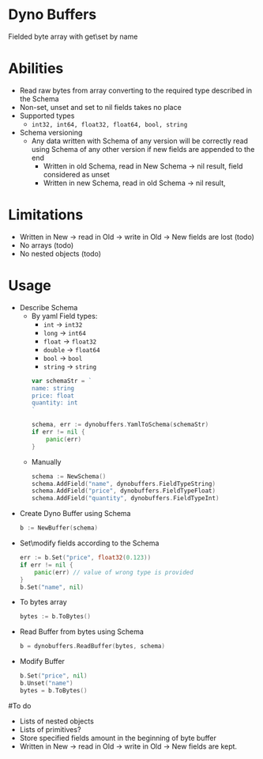 # Dyno Buffers

Fielded byte array with get\set by name

# Abilities
- Read raw bytes from array converting to the required type described in the Schema
- Non-set, unset and set to nil fields takes no place
- Supported types 
  - `int32, int64, float32, float64, bool, string`
- Schema versioning
  - Any data written with Schema of any version will be correctly read using Schema of any other version if new fields are appended to the end
    - Written in old Schema, read in New Schema -> nil result, field considered as unset
    - Written in new Schema, read in old Schema -> nil result, 

# Limitations
- Written in New -> read in Old -> write in Old -> New fields are lost (todo)
- No arrays (todo)
- No nested objects (todo)

# Usage
- Describe Schema
  - By yaml
  Field types:
    - `int` -> `int32`
    - `long` -> `int64`
    - `float` -> `float32`
    - `double` -> `float64`
    - `bool` -> `bool`
    - `string` -> `string`
	```go
	var schemaStr = `
	name: string
	price: float
	quantity: int
	`

	schema, err := dynobuffers.YamlToSchema(schemaStr)
	if err != nil {
		panic(err)
	}
	```
  - Manually
	```go
	schema := NewSchema()
	schema.AddField("name", dynobuffers.FieldTypeString)
	schema.AddField("price", dynobuffers.FieldTypeFloat)
	schema.AddField("quantity", dynobuffers.FieldTypeInt)
	```
- Create Dyno Buffer using Schema
	```go
	b := NewBuffer(schema)
	```
- Set\modify fields according to the Schema
	```go
	err := b.Set("price", float32(0.123))
	if err != nil {
		panic(err) // value of wrong type is provided
	}
	b.Set("name", nil)
	```
- To bytes array
	```go
	bytes := b.ToBytes()
	```
- Read Buffer from bytes using Schema
	```go
	b = dynobuffers.ReadBuffer(bytes, schema)
	```
- Modify Buffer 
	```go
	b.Set("price", nil)
	b.Unset("name")
	bytes = b.ToBytes()
	```
#To do
- Lists of nested objects
- Lists of primitives?
- Store specified fields amount in the beginning of byte buffer
- Written in New -> read in Old -> write in Old -> New fields are kept.
